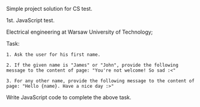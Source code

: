 Simple project solution for CS test.

1st. JavaScript test.

Electrical engineering at Warsaw University of Technology;

Task:

    1. Ask the user for his first name.
    
    2. If the given name is "James" or "John", provide the following message to the content of page: "You're not welcome! So sad :<"
    
    3. For any other name, provide the following message to the content of page: "Hello {name}. Have a nice day :>"


Write JavaScript code to complete the above task.